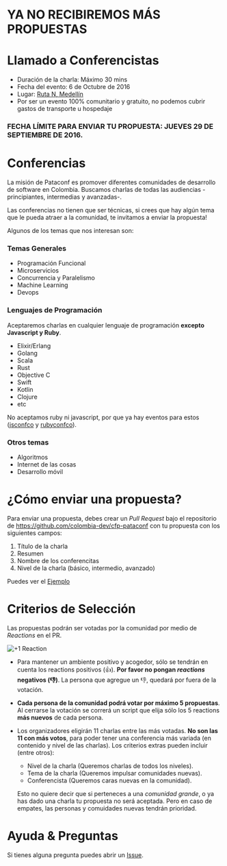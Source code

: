 

# YA NO RECIBIREMOS MÁS PROPUESTAS



# Llamado a Conferencistas

- Duración de la charla: Máximo 30 mins 
- Fecha del evento: 6 de Octubre de 2016
- Lugar: [Ruta N, Medellín][rutan]
- Por ser un evento 100% comunitario y gratuito, no podemos cubrir gastos de transporte u hospedaje

### FECHA LÍMITE PARA ENVIAR TU PROPUESTA: JUEVES 29 DE SEPTIEMBRE DE 2016.

# Conferencias

La misión de Pataconf es promover diferentes comunidades de desarrollo de software en Colombia. Buscamos
charlas de todas las audiencias -principiantes, intermedias y avanzadas-. 

Las conferencias no tienen que ser técnicas, si crees que hay algún tema que le pueda atraer a la comunidad,
te invitamos a enviar la propuesta!

Algunos de los temas que nos interesan son:

### Temas Generales

- Programación  Funcional
- Microservicios
- Concurrencia y Paralelismo
- Machine Learning
- Devops
  
### Lenguajes de Programación

Aceptaremos charlas en cualquier lenguaje de programación **excepto Javascript y Ruby**.

- Elixir/Erlang
- Golang
- Scala
- Rust
- Objective C
- Swift
- Kotlin
- Clojure
- etc


No aceptamos ruby ni javascript, por que ya hay eventos para estos ([jsconfco](https://jsconf.co) y [rubyconfco](http://rubyconf.co)).

### Otros temas 

- Algoritmos
- Internet de las cosas
- Desarrollo móvil


# ¿Cómo enviar una propuesta?

Para enviar una propuesta, debes crear un _Pull Request_ bajo el repositorio de https://github.com/colombia-dev/cfp-pataconf con tu propuesta con los siguientes campos:

  1. Título de la charla
  2. Resumen
  3. Nombre de los conferencitas
  4. Nivel de la charla (básico, intermedio, avanzado)

Puedes ver el [Ejemplo](propuestas/ejemplo.md)
  
# Criterios de Selección

Las propuestas podrán ser votadas por la comunidad por medio de _Reactions_ en el PR.

![+1 Reaction](https://d17oy1vhnax1f7.cloudfront.net/items/063u2y141A130f0h2G1o/Screen%20Recording%202016-09-20%20at%2008.53%20AM.gif)

* Para mantener un ambiente positivo y acogedor, sólo se tendrán en cuenta los reactions positivos (:+1:).
  **Por favor no pongan _reactions_ negativos (:-1:)**. La persona que agregue un :-1:, quedará por fuera de la votación.

* **Cada persona de la comunidad podrá votar por máximo 5 propuestas**.
  Al cerrarse la votación se correrá un script que elija sólo los 5 reactions **más nuevos** de cada persona.

* Los organizadores eligirán 11 charlas entre las más votadas.
  **No son las 11 con más votos**, para poder tener una conferencia más
  variada (en contenido y nivel de las charlas).  Los criterios extras pueden incluir (entre otros):

  * Nivel de la charla (Queremos charlas de todos los niveles).
  * Tema de la charla (Queremos impulsar comunidades nuevas).
  * Conferencista (Queremos caras nuevas en la comunidad).


  Esto no quiere decir que si perteneces a una _comunidad grande_, o ya has dado una charla tu propuesta no será aceptada. Pero en caso de empates, las personas y comuidades nuevas tendrán prioridad.


# Ayuda & Preguntas

Si tienes alguna pregunta puedes abrir un [Issue](https://github.com/colombia-dev/cfp-pataconf/issues/new).

[rutan]: https://goo.gl/maps/KncSpipcAcw
